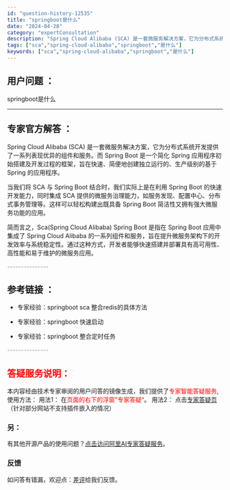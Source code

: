 ```yaml
---
id: "question-history-12535"
title: "springboot是什么"
date: "2024-04-28"
category: "expertConsultation"
description: "Spring Cloud Alibaba (SCA) 是一套微服务解决方案，它为分布式系统开发提供了一系列表现优异的组件和服务。而 Spring Boot 是一个简化 Spring 应用程序初始搭建及开发过程的框架，旨在快速、简便地创建独立运行的、生产级别的基于 Spring 的应用程序。当我们将 "
tags: ["sca","spring-cloud-alibaba","springboot","是什么"]
keywords: ["sca","spring-cloud-alibaba","springboot","是什么"]
---
```


## 用户问题 ： 
 springboot是什么  

---------------
## 专家官方解答 ：

Spring Cloud Alibaba (SCA) 是一套微服务解决方案，它为分布式系统开发提供了一系列表现优异的组件和服务。而 Spring Boot 是一个简化 Spring 应用程序初始搭建及开发过程的框架，旨在快速、简便地创建独立运行的、生产级别的基于 Spring 的应用程序。

当我们将 SCA 与 Spring Boot 结合时，我们实际上是在利用 Spring Boot 的快速开发能力，同时集成 SCA 提供的微服务治理能力，如服务发现、配置中心、分布式事务管理等。这样可以轻松构建出既具备 Spring Boot 简洁性又拥有强大微服务功能的应用。

简而言之，Sca(Spring Cloud Alibaba) Spring Boot 是指在 Spring Boot 应用中集成了 Spring Cloud Alibaba 的一系列组件和服务，旨在提升微服务架构下的开发效率与系统稳定性。通过这种方式，开发者能够快速搭建并部署具有高可用性、高性能和易于维护的微服务应用。


<font color="#949494">---------------</font> 


## 参考链接 ：

* 专家经验：springboot sca 整合redis的具体方法 
 
 * 专家经验：springboot 快速启动 
 
 * 专家经验：springboot 整合定时任务 


 <font color="#949494">---------------</font> 
 


## <font color="#FF0000">答疑服务说明：</font> 

本内容经由技术专家审阅的用户问答的镜像生成，我们提供了<font color="#FF0000">专家智能答疑服务</font>,使用方法：
用法1： 在<font color="#FF0000">页面的右下的浮窗”专家答疑“</font>。
用法2： 点击[专家答疑页](https://answer.opensource.alibaba.com/docs/intro)（针对部分网站不支持插件嵌入的情况）
### 另：


有其他开源产品的使用问题？[点击访问阿里AI专家答疑服务](https://answer.opensource.alibaba.com/docs/intro)。
### 反馈
如问答有错漏，欢迎点：[差评](https://ai.nacos.io/user/feedbackByEnhancerGradePOJOID?enhancerGradePOJOId=12628)给我们反馈。

